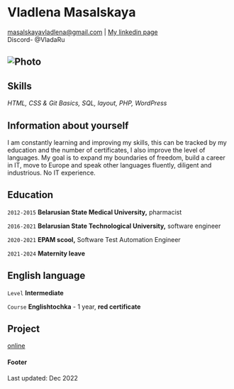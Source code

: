 
# Vladlena Masalskaya                                


<div id="webaddress">
<a href="masalskayavladlena@gmail.com">masalskayavladlena@gmail.com</a>
| <a href="https://www.linkedin.com/in/vlada-masalskaya-511565258/">My linkedin page</a>
</div>
Discord- @VladaRu     

![Photo](/Users/ser/Downloads/62.jpg)
-------------------------------------------------------

## Skills

_HTML, CSS & Git Basics, SQL, layout, PHP, WordPress_


## Information about yourself
I am constantly learning and improving my skills, this can be tracked by my education and the number of certificates, I also improve the level of languages. My goal is to expand my boundaries of freedom, build a career in IT, move to Europe and speak other languages ​​fluently, diligent and industrious. No IT experience.


## Education

`2012-2015`
__Belarusian State Medical University,__
pharmacist

`2016-2021`
__Belarusian State Technological University,__
software engineer

`2020-2021`
__EPAM scool,__
Software Test Automation Engineer

`2021-2024`
__Maternity leave__



## English language

`Level`
__Intermediate__

`Course`
__Englishtochka__ - 1 year, **red certificate**


## Project

[online](https://github.com/VladaRu/rsschool-cv.git) 


 #### Footer

Last updated: Dec 2022